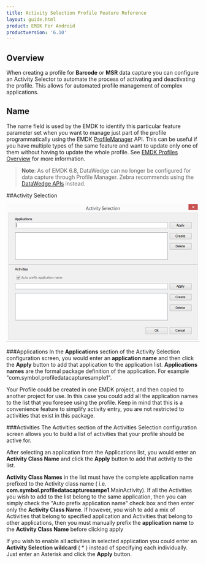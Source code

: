 ```yaml
---
title: Activity Selection Profile Feature Reference
layout: guide.html
product: EMDK For Android
productversion: '6.10'
---
```


## Overview

When creating a profile for **Barcode** or **MSR** data capture you can configure an Activity Selector to automate the process of activating and deactivating the profile. This allows for automated profile management of complex applications. 

## Name
The name field is used by the EMDK to identify this particular feature parameter set when you want to manage just part of the profile programmatically using the EMDK [ProfileManager](/emdk-for-android/6-10/api/core/ProfileManager) API. This can be useful if you have multiple types of the same feature and want to update only one of them without having to update the whole profile. See [EMDK Profiles Overview](/emdk-for-android/6-10/guide/profile-manager) for more information.

> **Note**: As of EMDK 6.8, DataWedge can no longer be configured for data capture through Profile Manager. Zebra recommends using the [DataWedge APIs](/datawedge/latest/guide/api/) instead. 

##Activity Selection

![img](activity-selection.png)


###Applications
In the **Applications** section of the Activity Selection configuration screen, you would enter an **application name** and then click the **Apply** button to add that application to the application list.  **Applications names** are the formal package definition of the application. For example "com.symbol.profiledatacapturesample1". 

Your Profile could be created in one EMDK project, and then copied to another project for use. In this case you could add all the application names to the list that you foresee using the profile. Keep in mind that this is a convenience feature to simplify activity entry, you are not restricted to  activities that exist in this package.


###Activities
The Activities section of the Activities Selection configuration screen allows you to build a list of activities that your profile should be active for.  

After selecting an application from the Applications list, you would enter an **Activity Class Name** and click the **Apply** button to add that activity to the list.

**Activity Class Names** in the list must have the complete application name prefixed to the Activity class name ( i.e. **com.symbol.profiledatacapturesampe1**.MainActivity).  If all the Activities you wish to add to the list belong to the same application, then you can simply check the "Auto prefix application name" check box and then enter only the **Activity Class Name**.  If however, you wish to add a mix of Activities that belong to specified application and Activities that belong to other applications, then you must manually prefix the **application name** to the **Activity Class Name** before clicking apply

If you wish to enable all activities in selected application you could enter an **Activity Selection wildcard**  ( &#42; ) instead of specifying each individually.  Just enter an Asterisk and click the **Apply** button.

















